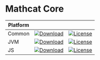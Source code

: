 # Mathcat Core

|Platform|||
|---|---|---|
|Common|[![Download](https://api.bintray.com/packages/evoleq/maven/mathcat-core/images/download.svg?version=1.0.0) ](https://bintray.com/evoleq/maven/mathcat-core/1.0.0/link)| [![License](https://img.shields.io/badge/License-Apache%202.0-blue.svg)](https://opensource.org/licenses/Apache-2.0)|
|JVM|[ ![Download](https://api.bintray.com/packages/evoleq/maven/mathcat-core-jvm/images/download.svg?version=1.0.0) ](https://bintray.com/evoleq/maven/mathcat-core-jvm/1.0.0/link)|  [![License](https://img.shields.io/badge/License-Apache%202.0-blue.svg)](https://opensource.org/licenses/Apache-2.0) |
|JS|[ ![Download](https://api.bintray.com/packages/evoleq/maven/mathcat-core-js/images/download.svg?version=1.0.0) ](https://bintray.com/evoleq/maven/mathcat-core-js/1.0.0/link)|  [![License](https://img.shields.io/badge/License-Apache%202.0-blue.svg)](https://opensource.org/licenses/Apache-2.0) |

